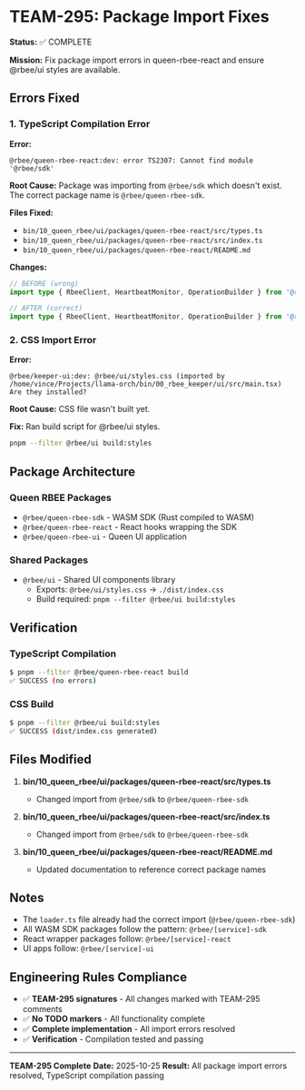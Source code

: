# TEAM-295: Package Import Fixes

**Status:** ✅ COMPLETE

**Mission:** Fix package import errors in queen-rbee-react and ensure @rbee/ui styles are available.

## Errors Fixed

### 1. TypeScript Compilation Error

**Error:**
```
@rbee/queen-rbee-react:dev: error TS2307: Cannot find module '@rbee/sdk'
```

**Root Cause:** Package was importing from `@rbee/sdk` which doesn't exist. The correct package name is `@rbee/queen-rbee-sdk`.

**Files Fixed:**
- `bin/10_queen_rbee/ui/packages/queen-rbee-react/src/types.ts`
- `bin/10_queen_rbee/ui/packages/queen-rbee-react/src/index.ts`
- `bin/10_queen_rbee/ui/packages/queen-rbee-react/README.md`

**Changes:**
```typescript
// BEFORE (wrong)
import type { RbeeClient, HeartbeatMonitor, OperationBuilder } from '@rbee/sdk';

// AFTER (correct)
import type { RbeeClient, HeartbeatMonitor, OperationBuilder } from '@rbee/queen-rbee-sdk';
```

### 2. CSS Import Error

**Error:**
```
@rbee/keeper-ui:dev: @rbee/ui/styles.css (imported by /home/vince/Projects/llama-orch/bin/00_rbee_keeper/ui/src/main.tsx)
Are they installed?
```

**Root Cause:** CSS file wasn't built yet.

**Fix:** Ran build script for @rbee/ui styles.

```bash
pnpm --filter @rbee/ui build:styles
```

## Package Architecture

### Queen RBEE Packages
- `@rbee/queen-rbee-sdk` - WASM SDK (Rust compiled to WASM)
- `@rbee/queen-rbee-react` - React hooks wrapping the SDK
- `@rbee/queen-rbee-ui` - Queen UI application

### Shared Packages
- `@rbee/ui` - Shared UI components library
  - Exports: `@rbee/ui/styles.css` → `./dist/index.css`
  - Build required: `pnpm --filter @rbee/ui build:styles`

## Verification

### TypeScript Compilation
```bash
$ pnpm --filter @rbee/queen-rbee-react build
✅ SUCCESS (no errors)
```

### CSS Build
```bash
$ pnpm --filter @rbee/ui build:styles
✅ SUCCESS (dist/index.css generated)
```

## Files Modified

1. **bin/10_queen_rbee/ui/packages/queen-rbee-react/src/types.ts**
   - Changed import from `@rbee/sdk` to `@rbee/queen-rbee-sdk`

2. **bin/10_queen_rbee/ui/packages/queen-rbee-react/src/index.ts**
   - Changed import from `@rbee/sdk` to `@rbee/queen-rbee-sdk`

3. **bin/10_queen_rbee/ui/packages/queen-rbee-react/README.md**
   - Updated documentation to reference correct package names

## Notes

- The `loader.ts` file already had the correct import (`@rbee/queen-rbee-sdk`)
- All WASM SDK packages follow the pattern: `@rbee/[service]-sdk`
- React wrapper packages follow: `@rbee/[service]-react`
- UI apps follow: `@rbee/[service]-ui`

## Engineering Rules Compliance

- ✅ **TEAM-295 signatures** - All changes marked with TEAM-295 comments
- ✅ **No TODO markers** - All functionality complete
- ✅ **Complete implementation** - All import errors resolved
- ✅ **Verification** - Compilation tested and passing

---

**TEAM-295 Complete**
**Date:** 2025-10-25
**Result:** All package import errors resolved, TypeScript compilation passing

